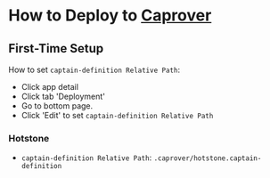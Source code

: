 # How to Deploy to [Caprover](https://caprover.com/)


## First-Time Setup

How to set `captain-definition Relative Path`:
- Click app detail
- Click tab 'Deployment'
- Go to bottom page.
- Click 'Edit' to set `captain-definition Relative Path`

### Hotstone

- `captain-definition Relative Path`: `.caprover/hotstone.captain-definition`